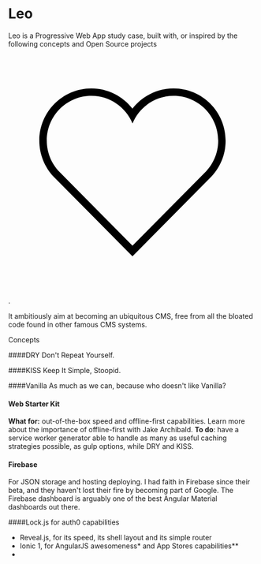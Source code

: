 # Leo
Leo is a Progressive Web App study case, built with, or inspired by the following concepts and Open Source projects <svg version="1.1" id="Layer_1" xmlns="http://www.w3.org/2000/svg" xmlns:xlink="http://www.w3.org/1999/xlink" x="0px" y="0px"
	 width="512px" height="512px" viewBox="0 0 512 512" style="enable-background:new 0 0 512 512;" xml:space="preserve">
<path id="template" d="M340.8,98.4c50.7,0,91.9,41.3,91.9,92.3c0,26.2-10.9,49.8-28.3,66.6L256,407.1L105,254.6c-15.8-16.6-25.6-39.1-25.6-63.9
	c0-51,41.1-92.3,91.9-92.3c38.2,0,70.9,23.4,84.8,56.8C269.8,121.9,302.6,98.4,340.8,98.4 M340.8,83C307,83,276,98.8,256,124.8
	c-20-26-51-41.8-84.8-41.8C112.1,83,64,131.3,64,190.7c0,27.9,10.6,54.4,29.9,74.6L245.1,418l10.9,11l10.9-11l148.3-149.8
	c21-20.3,32.8-47.9,32.8-77.5C448,131.3,399.9,83,340.8,83L340.8,83z"/>
</svg>. 

It ambitiously aim at becoming an ubiquitous CMS, free from all the bloated code found in other famous CMS systems.

Concepts

####DRY
Don't Repeat Yourself.

####KISS
Keep It Simple, Stoopid.

####Vanilla
As much as we can, because who doesn't like Vanilla?

#### Web Starter Kit
**What for:** out-of-the-box speed and offline-first capabilities. 
Learn more about the importance of offline-first with Jake Archibald.
**To do**: have a service worker generator able to handle as many as useful caching strategies possible, as gulp options, while DRY and KISS. 


#### Firebase
For JSON storage and hosting deploying. I had faith in Firebase since their beta, and they haven't lost their fire by becoming part of Google. The Firebase dashboard is arguably one of the best Angular Material dashboards out there.
 
####Lock.js
for auth0 capabilities

 - Reveal.js, for its speed, its shell layout and its simple router
 - Ionic 1, for AngularJS awesomeness* and App Stores capabilities**
 - 
